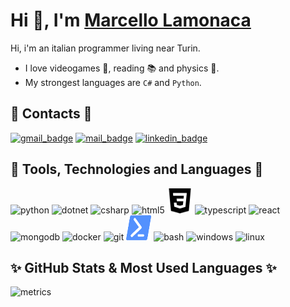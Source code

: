 <!-- **m-lamonaca/m-lamonaca** is a ✨ _special_ ✨ repository because its `README.md` (this file) appears on your GitHub profile. -->

# Hi 👋, I'm [Marcello Lamonaca][github_profile]

Hi, i'm an italian programmer living near Turin.

- I love videogames 👾, reading 📚 and physics 🚀.
- My strongest languages are `C#` and `Python`.

## 📧 Contacts  📧

[![gmail_badge]](mailto:marcello.lamonaca@gmail.com) [![mail_badge]](mailto:marcello@lamonaca.eu) [![linkedin_badge]][linkedin]

## 🔮 Tools, Technologies and Languages 🔮

<p>
<!-- Python -->
<img src="https://raw.githubusercontent.com/simple-icons/simple-icons/develop/icons/python.svg" alt="python" width="40" height="40"/>

<!-- C# -->
<img src="https://raw.githubusercontent.com/simple-icons/simple-icons/develop/icons/dotnet.svg" alt="dotnet" width="40" height="40"/>
<img src="https://raw.githubusercontent.com/simple-icons/simple-icons/develop/icons/csharp.svg" alt="csharp" width="40" height="40"/>
<!-- <img src="https://raw.githubusercontent.com/simple-icons/simple-icons/develop/icons/blazor.svg" alt="blazor" width="40" height="40"/> -->

<!-- Rust -->
<!-- <img src="https://raw.githubusercontent.com/simple-icons/simple-icons/develop/icons/rust.svg" alt="rust" width="40" height="40"/> -->

<!-- Front End -->
<img src="https://raw.githubusercontent.com/simple-icons/simple-icons/develop/icons/html5.svg" alt="html5" width="40" height="40"/>
<img src="https://raw.githubusercontent.com/simple-icons/simple-icons/develop/icons/css3.svg" alt="css3" width="40" height="40"/>
<img src="https://raw.githubusercontent.com/simple-icons/simple-icons/develop/icons/typescript.svg" alt="typescript" width="40" height="40"/>
<img src="https://raw.githubusercontent.com/simple-icons/simple-icons/develop/icons/react.svg" alt="react" width="40" height="40"/>

<!-- DBs -->
<img src="https://raw.githubusercontent.com/simple-icons/simple-icons/develop/icons/mongodb.svg" alt="mongodb" width="40" height="40"/>
  
<!-- Containers -->
<img src="https://raw.githubusercontent.com/simple-icons/simple-icons/develop/icons/docker.svg" alt="docker" width="40" height="40"/>

<!-- SCM -->
<img src="https://raw.githubusercontent.com/simple-icons/simple-icons/develop/icons/git.svg" alt="git" width="40" height="40"/>

<!-- shell -->
<img src="https://raw.githubusercontent.com/simple-icons/simple-icons/develop/icons/powershell.svg" alt="powershell" width="40" height="40"/>
<img src="https://raw.githubusercontent.com/simple-icons/simple-icons/develop/icons/gnubash.svg" alt="bash" width="40" height="40"/>

<!--OS-->
<img src="https://raw.githubusercontent.com/simple-icons/simple-icons/develop/icons/windows.svg" alt="windows" width="40" height="40"/>
<img src="https://raw.githubusercontent.com/simple-icons/simple-icons/develop/icons/linux.svg" alt="linux" width="40" height="40"/>
</p>

## ✨ GitHub Stats & Most Used Languages ✨

<!-- https://github.com/anuraghazra/github-readme-stats -->
![metrics][metrics]

<!-- profile links -->
[github_profile]: https://github.com/m-lamonaca "Github Profile"
[linkedin]: linkedin.com/in/marcello-lamonaca "Linkedin Profile"

<!-- badges -->
[gmail_badge]: https://img.shields.io/badge/-marcello.lamonaca%40gmail.com-red?style=flat-square&logo=Gmail&logoColor=white&link=mailto:marcello.lamonaca@gmail.com
[mail_badge]: https://img.shields.io/badge/-marcello%40lamonaca.eu-blue?style=flat-square&logo=Gmail&logoColor=white&link=mailto:marcello@lamonaca.eu
[linkedin_badge]: https://img.shields.io/badge/-Linkedin-blue?style=flat-square&logo=linkedin&logoColor=white&link=https://www.linkedin.com/in/marcello-lamonaca-17a863188

<!-- meta -->
[github_stats]: https://github-readme-stats.vercel.app/api?username=m-lamonaca&show_icons=true "User Statistics"
[top_languages]: https://github-readme-stats.vercel.app/api/top-langs/?username=m-lamonaca&layout=compact "Most Used Languages"
[metrics]: https://metrics.lecoq.io/m-lamonaca?template=classic&languages=1&followup=1&discussions=1&achievements=1&base=header%2C%20activity%2C%20community%2C%20repositories%2C%20metadata&base.indepth=false&base.hireable=false&base.skip=false&languages=false&languages.limit=10&languages.threshold=0%25&languages.other=true&languages.colors=github&languages.sections=most-used&languages.details=percentage%2C%20lines&languages.indepth=false&languages.analysis.timeout=15&languages.categories=markup%2C%20programming&languages.recent.categories=markup%2C%20programming&languages.recent.load=300&languages.recent.days=14&followup=false&followup.sections=repositories&followup.indepth=false&followup.archived=true&discussions=false&discussions.categories=true&discussions.categories.limit=0&achievements=false&achievements.threshold=C&achievements.secrets=true&achievements.display=detailed&achievements.limit=0&config.timezone=Europe%2FRome
